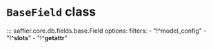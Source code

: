 # **`BaseField`** class


::: saffier.core.db.fields.base.Field
    options:
        filters:
        - "!^model_config"
        - "!^__slots__"
        - "!^__getattr__"
